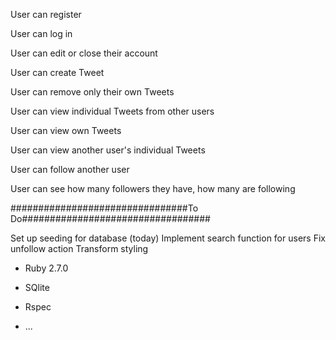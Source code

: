

User can register

User can log in

User can edit or close their account

User can create Tweet

User can remove only their own Tweets

User can view individual Tweets from other users

User can view own Tweets

User can view another user's individual Tweets

User can follow another user

User can see how many followers they have, how many are following



################################To Do##################################

Set up seeding for database (today)
Implement search function for users 
Fix unfollow action
Transform styling




* Ruby 2.7.0

* SQlite

* Rspec


* ...
